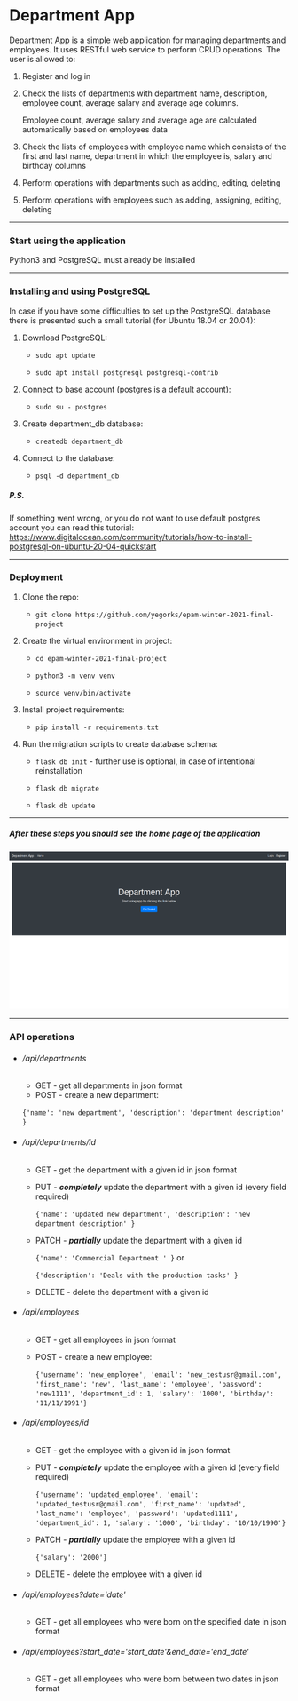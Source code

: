 # Department App

Department App is a simple web application for managing departments and employees. 
It uses RESTful web service to perform CRUD operations.
The user is allowed to:

1. Register and log in
   

2. Check the lists of departments with department name, description, employee count, average salary and average age columns. 
   
    Employee count, average salary and average age are calculated automatically based on employees data
   

3. Check the lists of employees with employee name which consists of the first and last name, department in which the employee is, salary and birthday columns


4. Perform operations with departments such as adding, editing, deleting
   

5. Perform operations with employees such as adding, assigning, editing, deleting
***
### Start using the application

Python3 and PostgreSQL must already be installed
***
### Installing and using PostgreSQL

In case if you have some difficulties to set up the PostgreSQL database there is presented such a small tutorial (for Ubuntu 18.04 or 20.04):

1. Download PostgreSQL:

   * `sudo apt update`
     
   * `sudo apt install postgresql postgresql-contrib`
   
2. Connect to base account (postgres is a default account): 
   
    * `sudo su - postgres`
   
3. Create department_db database:
   
    * `createdb department_db`
    
4. Connect to the database:
   
    * `psql -d department_db`

##### P.S. 
If something went wrong, or you do not want to use default postgres account you can read this tutorial:
<https://www.digitalocean.com/community/tutorials/how-to-install-postgresql-on-ubuntu-20-04-quickstart>
***
### Deployment

1. Clone the repo: 
   
   * `git clone https://github.com/yegorks/epam-winter-2021-final-project`
    
2. Create the virtual environment in project:

   * `cd epam-winter-2021-final-project`

   * `python3 -m venv venv`
   
   * `source venv/bin/activate`
   
3. Install project requirements:

   * `pip install -r requirements.txt`

4. Run the migration scripts to create database schema:
       
   * `flask db init` - further use is optional, in case of intentional reinstallation
   
   * `flask db migrate`
     
   * `flask db update`
***
##### After these steps you should see the home page of the application

![alt text](documentation/mockups/home_for_unauthenticated_user.png)
***
### API operations

* ###### /api/departments

    * GET - get all departments in json format
    * POST - create a new department:
    
    `{'name': 'new department', 'description': 'department description' }`

* ###### /api/departments/id

    * GET - get the department with a given id in json format
    * PUT - ***completely*** update the department with a given id (every field required)
      
      `{'name': 'updated new department', 'description': 'new department description' }`
      
    * PATCH - ***partially*** update the department with a given id
      
      `{'name': 'Commercial Department ' }` or
      
      `{'description': 'Deals with the production tasks' }`
      
    * DELETE - delete the department with a given id

* ###### /api/employees

    * GET - get all employees in json format
    * POST - create a new employee:
      
      `{'username': 'new_employee',
      'email': 'new_testusr@gmail.com',
      'first_name': 'new',
      'last_name': 'employee',
      'password': 'new1111',
      'department_id': 1,
      'salary': '1000',
      'birthday': '11/11/1991'}`

* ###### /api/employees/id

    * GET - get the employee with a given id in json format
    * PUT - ***completely*** update the employee with a given id (every field required)
      
      `{'username': 'updated_employee',
      'email': 'updated_testusr@gmail.com',
      'first_name': 'updated',
      'last_name': 'employee',
      'password': 'updated1111',
      'department_id': 1,
      'salary': '1000',
      'birthday': '10/10/1990'}`
      
    * PATCH - ***partially*** update the employee with a given id
      
      `{'salary': '2000'}`
      
    * DELETE - delete the employee with a given id

* ###### /api/employees?date='date'

    * GET - get all employees who were born on the specified date in json format

* ###### /api/employees?start_date='start_date'&end_date='end_date'

    * GET - get all employees who were born between two dates in json format
    
